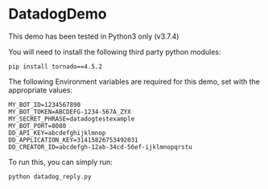 # DatadogDemo
This demo has been tested in Python3 only (v3.7.4)

You will need to install the following third party python modules:
```
pip install tornado==4.5.2
```

The following Environment variables are required for this demo, set with the appropriate values:
```
MY_BOT_ID=1234567890
MY_BOT_TOKEN=ABCDEFG-1234-567A_ZYX
MY_SECRET_PHRASE=datadogtestexample
MY_BOT_PORT=8080
DD_API_KEY=abcdefghijklmnop
DD_APPLICATION_KEY=31415826753492031
DD_CREATOR_ID=abcdefgh-12ab-34cd-56ef-ijklmnopqrstu
```

To run this, you can simply run:
```
python datadog_reply.py
```
